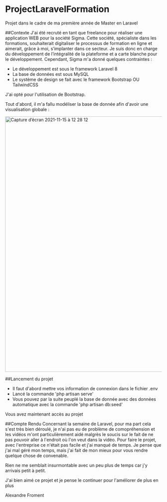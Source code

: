 # ProjectLaravelFormation
Projet dans le cadre de ma première année de Master en Laravel

##Contexte
J'ai été recruté en tant que freelance pour réaliser une application WEB pour la société Sigma.
Cette société, spécialiste dans les formations, souhaiterait digitaliser le processus de formation en ligne et aimerait, grâce à moi, s’implanter dans ce secteur.
Je suis donc en charge du développement de l’intégralité de la plateforme et a carte blanche pour le développement. Cependant, Sigma m'a donné quelques contraintes :
- Le développement est sous le framework Laravel 8
- La base de données est sous MySQL
- Le système de design se fait avec le framework Bootstrap OU TailwindCSS

J'ai opté pour l'utilisation de Bootstrap.

Tout d'abord, il m'a fallu modéliser la base de donnée afin d'avoir une visualisation globale :

<img width="819" alt="Capture d’écran 2021-11-15 à 12 28 12" src="https://user-images.githubusercontent.com/60222927/141776561-62479d22-826d-4a63-80d5-0202ac6ff554.png">

##Lancement du projet
- Il faut d'abord mettre vos information de connexion dans le fichier .env
- Lancé la commande 'php artisan serve'
- Vous pouvez par la suite peuplé la base de donnée avec des données automatique avec la commande 'php artisan db:seed'

Vous avez maintenant accès au projet

##Compte Rendu
Concernant la semaine de Laravel, pour ma part cela s'est très bien déroulé, je n'ai pas eu de problème de comopréhension et les vidéos m'ont particulièrement aidé malgrès le soucis sur le fait de ne pas pouvoir aller à l'endroit où l'on veut dans la vidéo.
Pour faire le projet, avec l'entreprise ce n'était pas facile et j'ai manqué de temps. Je pense que j'ai mal géré mon temps, mais j'ai fait de mon mieux pour vous rendre quelque chose de convenable.

Rien ne me semblait insurmontable avec un peu plus de temps car j'y arrivais petit à petit.

J'ai bien aimé ce projet et je pense le continuer pour l'améliorer de plus en plus

Alexandre Froment
